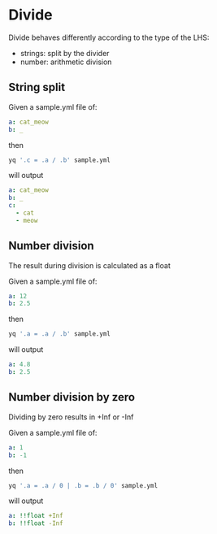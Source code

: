 # Divide

Divide behaves differently according to the type of the LHS:
* strings: split by the divider
* number: arithmetic division

## String split
Given a sample.yml file of:
```yaml
a: cat_meow
b: _
```
then
```bash
yq '.c = .a / .b' sample.yml
```
will output
```yaml
a: cat_meow
b: _
c:
  - cat
  - meow
```

## Number division
The result during division is calculated as a float

Given a sample.yml file of:
```yaml
a: 12
b: 2.5
```
then
```bash
yq '.a = .a / .b' sample.yml
```
will output
```yaml
a: 4.8
b: 2.5
```

## Number division by zero
Dividing by zero results in +Inf or -Inf

Given a sample.yml file of:
```yaml
a: 1
b: -1
```
then
```bash
yq '.a = .a / 0 | .b = .b / 0' sample.yml
```
will output
```yaml
a: !!float +Inf
b: !!float -Inf
```

